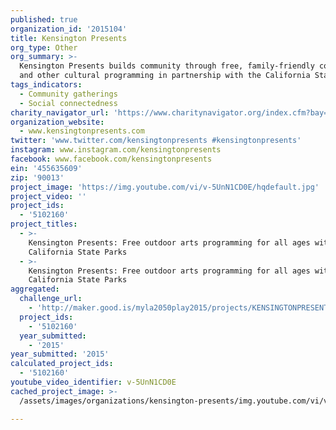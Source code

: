 ```yaml
---
published: true
organization_id: '2015104'
title: Kensington Presents
org_type: Other
org_summary: >-
  Kensington Presents builds community through free, family-friendly concerts
  and other cultural programming in partnership with the California State Parks.
tags_indicators:
  - Community gatherings
  - Social connectedness
charity_navigator_url: 'https://www.charitynavigator.org/index.cfm?bay=search.profile&ein=455635609'
organization_website:
  - www.kensingtonpresents.com
twitter: 'www.twitter.com/kensingtonpresents #kensingtonpresents'
instagram: www.instagram.com/kensingtonpresents
facebook: www.facebook.com/kensingtonpresents
ein: '455635609'
zip: '90013'
project_image: 'https://img.youtube.com/vi/v-5UnN1CD0E/hqdefault.jpg'
project_video: ''
project_ids:
  - '5102160'
project_titles:
  - >-
    Kensington Presents: Free outdoor arts programming for all ages with
    California State Parks 
  - >-
    Kensington Presents: Free outdoor arts programming for all ages with
    California State Parks
aggregated:
  challenge_url:
    - 'http://maker.good.is/myla2050play2015/projects/KENSINGTONPRESENTS.html'
  project_ids:
    - '5102160'
  year_submitted:
    - '2015'
year_submitted: '2015'
calculated_project_ids:
  - '5102160'
youtube_video_identifier: v-5UnN1CD0E
cached_project_image: >-
  /assets/images/organizations/kensington-presents/img.youtube.com/vi/v-5UnN1CD0E/hqdefault.jpg

---
```

